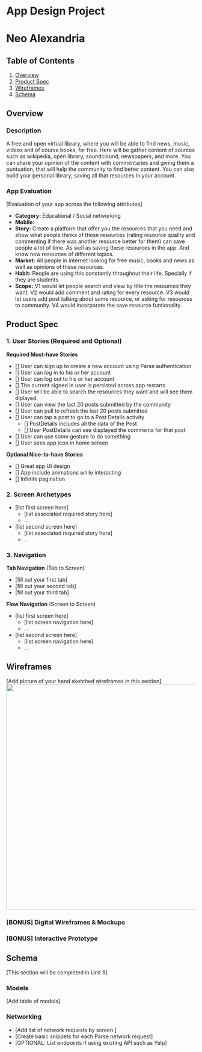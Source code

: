 App Design Project
===

# Neo Alexandria

## Table of Contents
1. [Overview](#Overview)
1. [Product Spec](#Product-Spec)
1. [Wireframes](#Wireframes)
2. [Schema](#Schema)

## Overview
### Description
A free and open virtual library, where you will be able to find news, music, videos and of course books, for free. Here will be gather content of sources such as wikipedia, open library, soundclound, newspapers, and more. You can share your opinion of the content with commentaries and giving them a puntuation, that will help the community to find better content. You can also build your personal library, saving all that resources in your account.

### App Evaluation
[Evaluation of your app across the following attributes]
- **Category:** Educational / Social networking
- **Mobile:** 
- **Story:** Create a platform that offer you the resources that you need and show what people thinks of those resources (rating resource quality and commenting if there was another resource better for them) can save people a lot of time. As well as saving these resources in the app. And know new resources of different topics.
- **Market:** All people in internet looking for free music, books and news as well as opinions of these resources.
- **Habit:** People are using this constantly throughout their life. Specially if they are students.
- **Scope:** V1 would let people search and view by title the resources they want. V2 would add comment and rating for every resource. V3 would let users add post talking about some resource, or asking for resources to community. V4 would incorporate the save resource funtionality. 

## Product Spec

### 1. User Stories (Required and Optional)

**Required Must-have Stories**
* [] User can sign up to create a new account using Parse authentication
* [] User can log in to his or her account
* [] User can log out to his or her account
* [] The current signed in user is persisted across app restarts
* [] User will be able to search the resources they want and will see them diplayed.
* [] User can view the last 20 posts submitted by the community
* [] User can pull to refresh the last 20 posts submitted
* [] User can tap a post to go to a Post Details activity
  * [] PostDetails includes all the data of the Post
  * [] User PostDetails can see displayed the comments for that post
* [] User can use some gesture to do something
* [] User sees app icon in home screen

**Optional Nice-to-have Stories**

* [] Great app UI design
* [] App include animations while interacting
* [] Infinite pagination

### 2. Screen Archetypes

* [list first screen here]
   * [list associated required story here]
   * ...
* [list second screen here]
   * [list associated required story here]
   * ...

### 3. Navigation

**Tab Navigation** (Tab to Screen)

* [fill out your first tab]
* [fill out your second tab]
* [fill out your third tab]

**Flow Navigation** (Screen to Screen)

* [list first screen here]
   * [list screen navigation here]
   * ...
* [list second screen here]
   * [list screen navigation here]
   * ...

## Wireframes
[Add picture of your hand sketched wireframes in this section]
<img src="YOUR_WIREFRAME_IMAGE_URL" width=600>

### [BONUS] Digital Wireframes & Mockups

### [BONUS] Interactive Prototype

## Schema 
[This section will be completed in Unit 9]
### Models
[Add table of models]
### Networking
- [Add list of network requests by screen ]
- [Create basic snippets for each Parse network request]
- [OPTIONAL: List endpoints if using existing API such as Yelp]

